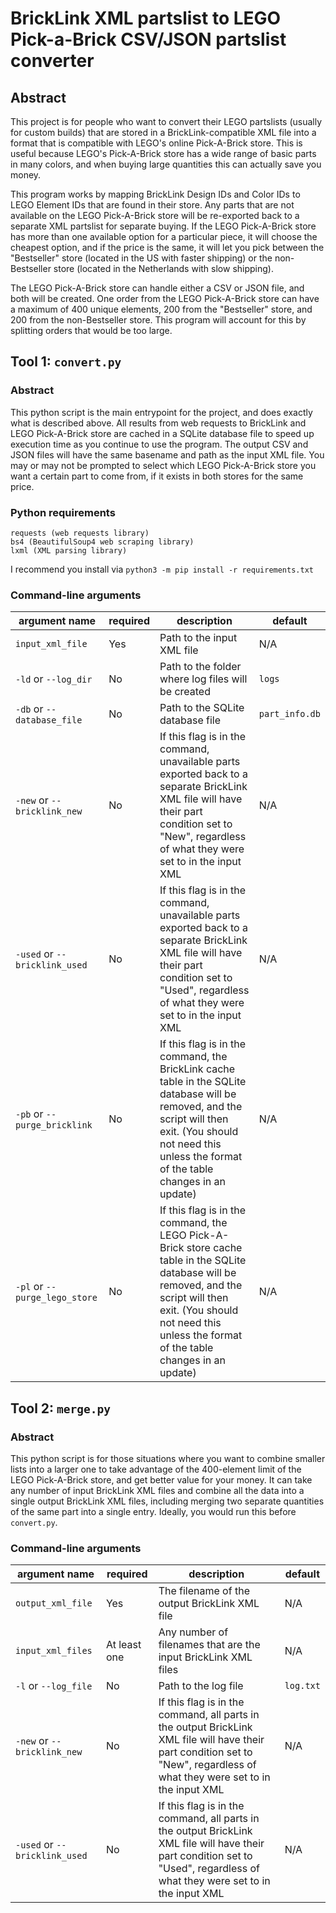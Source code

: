 # BrickLink XML partslist to LEGO Pick-a-Brick CSV/JSON partslist converter

## Abstract

This project is for people who want to convert their LEGO partslists (usually for custom builds) that are stored in a BrickLink-compatible XML file into a format that is compatible with LEGO's online Pick-A-Brick store. This is useful because LEGO's Pick-A-Brick store has a wide range of basic parts in many colors, and when buying large quantities this can actually save you money.

This program works by mapping BrickLink Design IDs and Color IDs to LEGO Element IDs that are found in their store. Any parts that are not available on the LEGO Pick-A-Brick store will be re-exported back to a separate XML partslist for separate buying. If the LEGO Pick-A-Brick store has more than one available option for a particular piece, it will choose the cheapest option, and if the price is the same, it will let you pick between the "Bestseller" store (located in the US with faster shipping) or the non-Bestseller store (located in the Netherlands with slow shipping).

The LEGO Pick-A-Brick store can handle either a CSV or JSON file, and both will be created. One order from the LEGO Pick-A-Brick store can have a maximum of 400 unique elements, 200 from the "Bestseller" store, and 200 from the non-Bestseller store. This program will account for this by splitting orders that would be too large.

## Tool 1: `convert.py`

### Abstract

This python script is the main entrypoint for the project, and does exactly what is described above. All results from web requests to BrickLink and LEGO Pick-A-Brick store are cached in a SQLite database file to speed up execution time as you continue to use the program. The output CSV and JSON files will have the same basename and path as the input XML file. You may or may not be prompted to select which LEGO Pick-A-Brick store you want a certain part to come from, if it exists in both stores for the same price.

### Python requirements

```
requests (web requests library)
bs4 (BeautifulSoup4 web scraping library)
lxml (XML parsing library)
```

I recommend you install via `python3 -m pip install -r requirements.txt`

### Command-line arguments

| argument name | required | description | default |
| ------------- | -------- | ----------- | ------- |
| `input_xml_file` | Yes | Path to the input XML file | N/A |
| `-ld` or `--log_dir` | No | Path to the folder where log files will be created | `logs` |
| `-db` or `--database_file` | No | Path to the SQLite database file | `part_info.db` |
| `-new` or `--bricklink_new` | No | If this flag is in the command, unavailable parts exported back to a separate BrickLink XML file will have their part condition set to "New", regardless of what they were set to in the input XML | N/A |
| `-used` or `--bricklink_used` | No | If this flag is in the command, unavailable parts exported back to a separate BrickLink XML file will have their part condition set to "Used", regardless of what they were set to in the input XML | N/A |
| `-pb` or `--purge_bricklink` | No | If this flag is in the command, the BrickLink cache table in the SQLite database will be removed, and the script will then exit. (You should not need this unless the format of the table changes in an update) | N/A |
| `-pl` or `--purge_lego_store` | No | If this flag is in the command, the LEGO Pick-A-Brick store cache table in the SQLite database will be removed, and the script will then exit. (You should not need this unless the format of the table changes in an update) | N/A |

## Tool 2: `merge.py`

### Abstract

This python script is for those situations where you want to combine smaller lists into a larger one to take advantage of the 400-element limit of the LEGO Pick-A-Brick store, and get better value for your money. It can take any number of input BrickLink XML files and combine all the data into a single output BrickLink XML files, including merging two separate quantities of the same part into a single entry. Ideally, you would run this before `convert.py`.

### Command-line arguments

| argument name | required | description | default |
| ------------- | -------- | ----------- | ------- |
| `output_xml_file` | Yes | The filename of the output BrickLink XML file | N/A |
| `input_xml_files` | At least one | Any number of filenames that are the input BrickLink XML files | N/A |
| `-l` or `--log_file` | No | Path to the log file | `log.txt` |
| `-new` or `--bricklink_new` | No | If this flag is in the command, all parts in the output BrickLink XML file will have their part condition set to "New", regardless of what they were set to in the input XML | N/A |
| `-used` or `--bricklink_used` | No | If this flag is in the command, all parts in the output BrickLink XML file will have their part condition set to "Used", regardless of what they were set to in the input XML | N/A |
